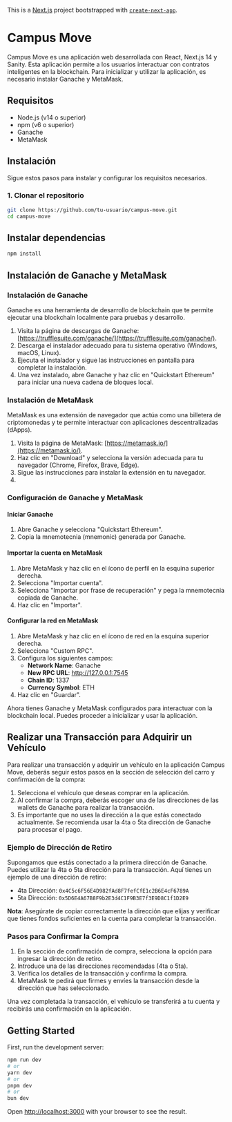 This is a [Next.js](https://nextjs.org/) project bootstrapped with [`create-next-app`](https://github.com/vercel/next.js/tree/canary/packages/create-next-app).

# Campus Move

Campus Move es una aplicación web desarrollada con React, Next.js 14 y Sanity. Esta aplicación permite a los usuarios interactuar con contratos inteligentes en la blockchain. Para inicializar y utilizar la aplicación, es necesario instalar Ganache y MetaMask.

## Requisitos

- Node.js (v14 o superior)
- npm (v6 o superior)
- Ganache
- MetaMask

## Instalación

Sigue estos pasos para instalar y configurar los requisitos necesarios.

### 1. Clonar el repositorio

```bash
git clone https://github.com/tu-usuario/campus-move.git
cd campus-move
```
## Instalar dependencias
```bash
npm install
```
## Instalación de Ganache y MetaMask

### Instalación de Ganache

Ganache es una herramienta de desarrollo de blockchain que te permite ejecutar una blockchain localmente para pruebas y desarrollo.

1. Visita la página de descargas de Ganache: [https://trufflesuite.com/ganache/](https://trufflesuite.com/ganache/).
2. Descarga el instalador adecuado para tu sistema operativo (Windows, macOS, Linux).
3. Ejecuta el instalador y sigue las instrucciones en pantalla para completar la instalación.
4. Una vez instalado, abre Ganache y haz clic en "Quickstart Ethereum" para iniciar una nueva cadena de bloques local.

### Instalación de MetaMask

MetaMask es una extensión de navegador que actúa como una billetera de criptomonedas y te permite interactuar con aplicaciones descentralizadas (dApps).

1. Visita la página de MetaMask: [https://metamask.io/](https://metamask.io/).
2. Haz clic en "Download" y selecciona la versión adecuada para tu navegador (Chrome, Firefox, Brave, Edge).
3. Sigue las instrucciones para instalar la extensión en tu navegador.
4. 
### Configuración de Ganache y MetaMask

#### Iniciar Ganache

1. Abre Ganache y selecciona "Quickstart Ethereum".
2. Copia la mnemotecnia (mnemonic) generada por Ganache.

#### Importar la cuenta en MetaMask

1. Abre MetaMask y haz clic en el ícono de perfil en la esquina superior derecha.
2. Selecciona "Importar cuenta".
3. Selecciona "Importar por frase de recuperación" y pega la mnemotecnia copiada de Ganache.
4. Haz clic en "Importar".

#### Configurar la red en MetaMask

1. Abre MetaMask y haz clic en el ícono de red en la esquina superior derecha.
2. Selecciona "Custom RPC".
3. Configura los siguientes campos:
   - **Network Name**: Ganache
   - **New RPC URL**: http://127.0.0.1:7545
   - **Chain ID**: 1337
   - **Currency Symbol**: ETH
4. Haz clic en "Guardar".

Ahora tienes Ganache y MetaMask configurados para interactuar con la blockchain local. Puedes proceder a inicializar y usar la aplicación.

## Realizar una Transacción para Adquirir un Vehículo

Para realizar una transacción y adquirir un vehículo en la aplicación Campus Move, deberás seguir estos pasos en la sección de selección del carro y confirmación de la compra:

1. Selecciona el vehículo que deseas comprar en la aplicación.
2. Al confirmar la compra, deberás escoger una de las direcciones de las wallets de Ganache para realizar la transacción.
3. Es importante que no uses la dirección a la que estás conectado actualmente. Se recomienda usar la 4ta o 5ta dirección de Ganache para procesar el pago.

### Ejemplo de Dirección de Retiro

Supongamos que estás conectado a la primera dirección de Ganache. Puedes utilizar la 4ta o 5ta dirección para la transacción. Aquí tienes un ejemplo de una dirección de retiro:

- 4ta Dirección: `0x4C5c6F56E4D982fAd8F7fefCfE1c2B6E4cF6789A`
- 5ta Dirección: `0x5D6E4A67B8F9b2E3d4C1F9B3E7f3E9D8C1f1D2E9`

**Nota**: Asegúrate de copiar correctamente la dirección que elijas y verificar que tienes fondos suficientes en la cuenta para completar la transacción.

### Pasos para Confirmar la Compra

1. En la sección de confirmación de compra, selecciona la opción para ingresar la dirección de retiro.
2. Introduce una de las direcciones recomendadas (4ta o 5ta).
3. Verifica los detalles de la transacción y confirma la compra.
4. MetaMask te pedirá que firmes y envíes la transacción desde la dirección que has seleccionado.

Una vez completada la transacción, el vehículo se transferirá a tu cuenta y recibirás una confirmación en la aplicación.


## Getting Started

First, run the development server:

```bash
npm run dev
# or
yarn dev
# or
pnpm dev
# or
bun dev
```

Open [http://localhost:3000](http://localhost:3000) with your browser to see the result.

